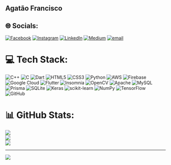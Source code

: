## Agatão Francisco

## 🌐 Socials:
[![Facebook](https://img.shields.io/badge/Facebook-%231877F2.svg?logo=Facebook&logoColor=white)](https://facebook.com/profile.php?id=100089935753590) [![Instagram](https://img.shields.io/badge/Instagram-%23E4405F.svg?logo=Instagram&logoColor=white)](https://instagram.com/agatao__) [![LinkedIn](https://img.shields.io/badge/LinkedIn-%230077B5.svg?logo=linkedin&logoColor=white)](https://linkedin.com/in/agatão-francisco-777805283/) [![Medium](https://img.shields.io/badge/Medium-12100E?logo=medium&logoColor=white)](https://medium.com/@@agataodoriafrancisco91) [![email](https://img.shields.io/badge/Email-D14836?logo=gmail&logoColor=white)](mailto:agataodoriafrancisco91@gmail.com) 

# 💻 Tech Stack:
![C++](https://img.shields.io/badge/c++-%2300599C.svg?style=for-the-badge&logo=c%2B%2B&logoColor=white) ![C](https://img.shields.io/badge/c-%2300599C.svg?style=for-the-badge&logo=c&logoColor=white) ![Dart](https://img.shields.io/badge/dart-%230175C2.svg?style=for-the-badge&logo=dart&logoColor=white) ![HTML5](https://img.shields.io/badge/html5-%23E34F26.svg?style=for-the-badge&logo=html5&logoColor=white) ![CSS3](https://img.shields.io/badge/css3-%231572B6.svg?style=for-the-badge&logo=css3&logoColor=white) ![Python](https://img.shields.io/badge/python-3670A0?style=for-the-badge&logo=python&logoColor=ffdd54) ![AWS](https://img.shields.io/badge/AWS-%23FF9900.svg?style=for-the-badge&logo=amazon-aws&logoColor=white) ![Firebase](https://img.shields.io/badge/firebase-%23039BE5.svg?style=for-the-badge&logo=firebase) ![Google Cloud](https://img.shields.io/badge/GoogleCloud-%234285F4.svg?style=for-the-badge&logo=google-cloud&logoColor=white) ![Flutter](https://img.shields.io/badge/Flutter-%2302569B.svg?style=for-the-badge&logo=Flutter&logoColor=white) ![Insomnia](https://img.shields.io/badge/Insomnia-black?style=for-the-badge&logo=insomnia&logoColor=5849BE) ![OpenCV](https://img.shields.io/badge/opencv-%23white.svg?style=for-the-badge&logo=opencv&logoColor=white) ![Apache](https://img.shields.io/badge/apache-%23D42029.svg?style=for-the-badge&logo=apache&logoColor=white) ![MySQL](https://img.shields.io/badge/mysql-4479A1.svg?style=for-the-badge&logo=mysql&logoColor=white) ![Prisma](https://img.shields.io/badge/Prisma-3982CE?style=for-the-badge&logo=Prisma&logoColor=white) ![SQLite](https://img.shields.io/badge/sqlite-%2307405e.svg?style=for-the-badge&logo=sqlite&logoColor=white) ![Keras](https://img.shields.io/badge/Keras-%23D00000.svg?style=for-the-badge&logo=Keras&logoColor=white) ![scikit-learn](https://img.shields.io/badge/scikit--learn-%23F7931E.svg?style=for-the-badge&logo=scikit-learn&logoColor=white) ![NumPy](https://img.shields.io/badge/numpy-%23013243.svg?style=for-the-badge&logo=numpy&logoColor=white) ![TensorFlow](https://img.shields.io/badge/TensorFlow-%23FF6F00.svg?style=for-the-badge&logo=TensorFlow&logoColor=white) ![GitHub](https://img.shields.io/badge/github-%23121011.svg?style=for-the-badge&logo=github&logoColor=white)
# 📊 GitHub Stats:
![](https://github-readme-stats.vercel.app/api?username=agataofrancisco&theme=dark&hide_border=false&include_all_commits=false&count_private=false)<br/>
![](https://github-readme-streak-stats.herokuapp.com/?user=agataofrancisco&theme=dark&hide_border=false)<br/>
![](https://github-readme-stats.vercel.app/api/top-langs/?username=agataofrancisco&theme=dark&hide_border=false&include_all_commits=false&count_private=false&layout=compact)

---
[![](https://visitcount.itsvg.in/api?id=agataofrancisco&icon=0&color=0)](https://visitcount.itsvg.in)

<!-- Proudly created with GPRM ( https://gprm.itsvg.in ) -->
